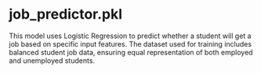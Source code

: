 # job_predictor.pkl
This model uses Logistic Regression to predict whether a student will get a job based on specific input features. The dataset used for training includes balanced student job data, ensuring equal representation of both employed and unemployed students.
